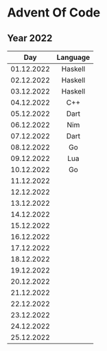 # Advent Of Code
## Year 2022
| Day        | Language  |
|:----------:|:---------:|
| 01.12.2022 | Haskell   |
| 02.12.2022 | Haskell   |
| 03.12.2022 | Haskell   |
| 04.12.2022 | C++       |
| 05.12.2022 | Dart      |
| 06.12.2022 | Nim       |
| 07.12.2022 | Dart      |
| 08.12.2022 | Go        |
| 09.12.2022 | Lua       |
| 10.12.2022 | Go        |
| 11.12.2022 |           |
| 12.12.2022 |           |
| 13.12.2022 |           |
| 14.12.2022 |           |
| 15.12.2022 |           |
| 16.12.2022 |           |
| 17.12.2022 |           |
| 18.12.2022 |           |
| 19.12.2022 |           |
| 20.12.2022 |           |
| 21.12.2022 |           |
| 22.12.2022 |           |
| 23.12.2022 |           |
| 24.12.2022 |           |
| 25.12.2022 |           |
